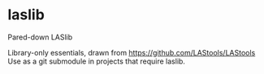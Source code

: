 # laslib
Pared-down LASlib

Library-only essentials, drawn from https://github.com/LAStools/LAStools
Use as a git submodule in projects that require laslib.
